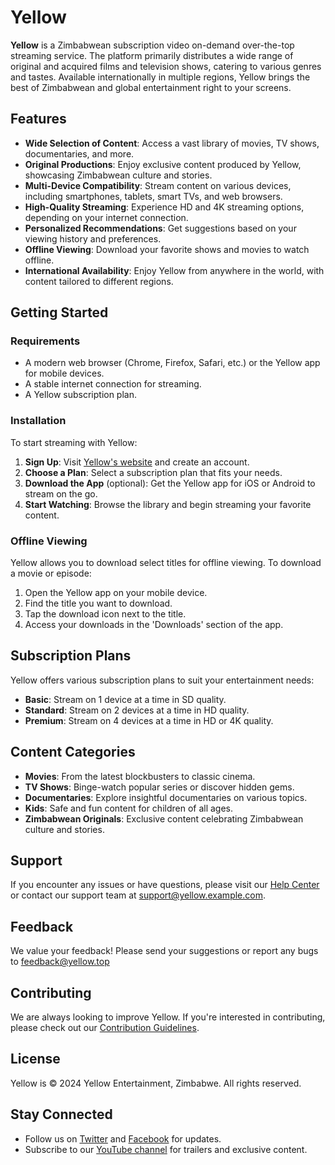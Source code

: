 # Yellow

**Yellow** is a Zimbabwean subscription video on-demand over-the-top streaming service. The platform primarily distributes a wide range of original and acquired films and television shows, catering to various genres and tastes. Available internationally in multiple regions, Yellow brings the best of Zimbabwean and global entertainment right to your screens.

## Features

- **Wide Selection of Content**: Access a vast library of movies, TV shows, documentaries, and more.
- **Original Productions**: Enjoy exclusive content produced by Yellow, showcasing Zimbabwean culture and stories.
- **Multi-Device Compatibility**: Stream content on various devices, including smartphones, tablets, smart TVs, and web browsers.
- **High-Quality Streaming**: Experience HD and 4K streaming options, depending on your internet connection.
- **Personalized Recommendations**: Get suggestions based on your viewing history and preferences.
- **Offline Viewing**: Download your favorite shows and movies to watch offline.
- **International Availability**: Enjoy Yellow from anywhere in the world, with content tailored to different regions.

## Getting Started

### Requirements

- A modern web browser (Chrome, Firefox, Safari, etc.) or the Yellow app for mobile devices.
- A stable internet connection for streaming.
- A Yellow subscription plan.

### Installation

To start streaming with Yellow:

1. **Sign Up**: Visit [Yellow's website](https://yellow.top) and create an account.
2. **Choose a Plan**: Select a subscription plan that fits your needs.
3. **Download the App** (optional): Get the Yellow app for iOS or Android to stream on the go.
4. **Start Watching**: Browse the library and begin streaming your favorite content.

### Offline Viewing

Yellow allows you to download select titles for offline viewing. To download a movie or episode:

1. Open the Yellow app on your mobile device.
2. Find the title you want to download.
3. Tap the download icon next to the title.
4. Access your downloads in the 'Downloads' section of the app.

## Subscription Plans

Yellow offers various subscription plans to suit your entertainment needs:

- **Basic**: Stream on 1 device at a time in SD quality.
- **Standard**: Stream on 2 devices at a time in HD quality.
- **Premium**: Stream on 4 devices at a time in HD or 4K quality.

## Content Categories

- **Movies**: From the latest blockbusters to classic cinema.
- **TV Shows**: Binge-watch popular series or discover hidden gems.
- **Documentaries**: Explore insightful documentaries on various topics.
- **Kids**: Safe and fun content for children of all ages.
- **Zimbabwean Originals**: Exclusive content celebrating Zimbabwean culture and stories.

## Support

If you encounter any issues or have questions, please visit our [Help Center](https://yellow.top/help) or contact our support team at support@yellow.example.com.

## Feedback

We value your feedback! Please send your suggestions or report any bugs to feedback@yellow.top

## Contributing

We are always looking to improve Yellow. If you're interested in contributing, please check out our [Contribution Guidelines](https://yellow.top/contribute).

## License

Yellow is © 2024 Yellow Entertainment, Zimbabwe. All rights reserved.

## Stay Connected

- Follow us on [Twitter](https://twitter.com/yellow) and [Facebook](https://facebook.com/yellow) for updates.
- Subscribe to our [YouTube channel](https://youtube.com/yellow) for trailers and exclusive content.
